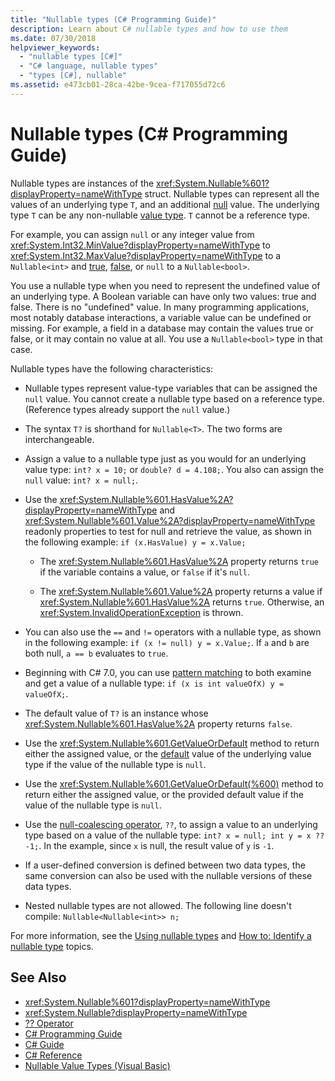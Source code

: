 ```yaml
---
title: "Nullable types (C# Programming Guide)"
description: Learn about C# nullable types and how to use them
ms.date: 07/30/2018
helpviewer_keywords: 
  - "nullable types [C#]"
  - "C# language, nullable types"
  - "types [C#], nullable"
ms.assetid: e473cb01-28ca-42be-9cea-f717055d72c6
---
```

# Nullable types (C# Programming Guide)

Nullable types are instances of the <xref:System.Nullable%601?displayProperty=nameWithType> struct. Nullable types can represent all the values of an underlying type `T`, and an additional [null](../../language-reference/keywords/null.md) value. The underlying type `T` can be any non-nullable [value type](../../language-reference/keywords/value-types.md). `T` cannot be a reference type.

For example, you can assign `null` or any integer value from <xref:System.Int32.MinValue?displayProperty=nameWithType> to <xref:System.Int32.MaxValue?displayProperty=nameWithType> to a `Nullable<int>` and [true](../../language-reference/keywords/true-literal.md), [false](../../language-reference/keywords/false-literal.md), or `null` to a `Nullable<bool>`.

You use a nullable type when you need to represent the undefined value of an underlying type. A Boolean variable can have only two values: true and false. There is no "undefined" value. In many programming applications, most notably database interactions, a variable value can be undefined or missing. For example, a field in a database may contain the values true or false, or it may contain no value at all. You use a `Nullable<bool>` type in that case.

Nullable types have the following characteristics:
  
- Nullable types represent value-type variables that can be assigned the `null` value. You cannot create a nullable type based on a reference type. (Reference types already support the `null` value.)  
  
- The syntax `T?` is shorthand for `Nullable<T>`. The two forms are interchangeable.  
  
- Assign a value to a nullable type just as you would for an underlying value type: `int? x = 10;` or `double? d = 4.108;`. You also can assign the `null` value: `int? x = null;`.  
  
- Use the <xref:System.Nullable%601.HasValue%2A?displayProperty=nameWithType> and <xref:System.Nullable%601.Value%2A?displayProperty=nameWithType> readonly properties to test for null and retrieve the value, as shown in the following example: `if (x.HasValue) y = x.Value;`  
  
  - The <xref:System.Nullable%601.HasValue%2A> property returns `true` if the variable contains a value, or `false` if it's `null`.
  
  - The <xref:System.Nullable%601.Value%2A> property returns a value if <xref:System.Nullable%601.HasValue%2A> returns `true`. Otherwise, an <xref:System.InvalidOperationException> is thrown.  
  
- You can also use the `==` and `!=` operators with a nullable type, as shown in the following example: `if (x != null) y = x.Value;`. If `a` and `b` are both null, `a == b` evaluates to `true`.  

- Beginning with C# 7.0, you can use [pattern matching](../../pattern-matching.md#the-is-type-pattern-expression) to both examine and get a value of a nullable type: `if (x is int valueOfX) y = valueOfX;`.
  
- The default value of `T?` is an instance whose <xref:System.Nullable%601.HasValue%2A> property returns `false`.  

- Use the <xref:System.Nullable%601.GetValueOrDefault> method to return either the assigned value, or the [default](../../language-reference/keywords/default-values-table.md) value of the underlying value type if the value of the nullable type is `null`.  

- Use the <xref:System.Nullable%601.GetValueOrDefault(%600)> method to return either the assigned value, or the provided default value if the value of the nullable type is `null`.
  
- Use the [null-coalescing operator](../../language-reference/operators/null-coalescing-operator.md), `??`, to assign a value to an underlying type based on a value of the nullable type: `int? x = null; int y = x ?? -1;`. In the example, since `x` is null, the result value of `y` is `-1`.

- If a user-defined conversion is defined between two data types, the same conversion can also be used with the nullable versions of these data types.
  
- Nested nullable types are not allowed. The following line doesn't compile: `Nullable<Nullable<int>> n;`  

For more information, see the [Using nullable types](using-nullable-types.md) and [How to: Identify a nullable type](how-to-identify-a-nullable-type.md) topics.
  
## See Also

- <xref:System.Nullable%601?displayProperty=nameWithType>  
- <xref:System.Nullable?displayProperty=nameWithType>  
- [?? Operator](../../language-reference/operators/null-coalescing-operator.md)  
- [C# Programming Guide](../index.md)  
- [C# Guide](../../index.md)  
- [C# Reference](../../language-reference/index.md)  
- [Nullable Value Types (Visual Basic)](../../../visual-basic/programming-guide/language-features/data-types/nullable-value-types.md)  
